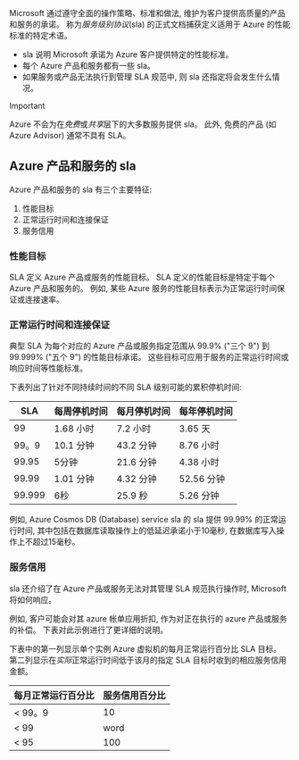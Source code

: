 Microsoft 通过遵守全面的操作策略、标准和做法, 维护为客户提供高质量的产品和服务的承诺。 称为*服务级别协议*(sla) 的正式文档捕获定义适用于 Azure 的性能标准的特定术语。

- sla 说明 Microsoft 承诺为 Azure 客户提供特定的性能标准。
- 每个 Azure 产品和服务都有一些 sla。
- 如果服务或产品无法执行到管理 SLA 规范中, 则 sla 还指定将会发生什么情况。

> [!IMPORTANT]
> Azure 不会为在*免费*或*共享*层下的大多数服务提供 sla。 此外, 免费的产品 (如 Azure Advisor) 通常不具有 SLA。

## <a name="slas-for-azure-products-and-services"></a>Azure 产品和服务的 sla

Azure 产品和服务的 sla 有三个主要特征:

1. 性能目标
1. 正常运行时间和连接保证
1. 服务信用

### <a name="performance-targets"></a>性能目标
SLA 定义 Azure 产品或服务的性能目标。 SLA 定义的性能目标是特定于每个 Azure 产品和服务的。 例如, 某些 Azure 服务的性能目标表示为正常运行时间保证或连接速率。

### <a name="uptime-and-connectivity-guarantees"></a>正常运行时间和连接保证
典型 SLA 为每个对应的 Azure 产品或服务指定范围从 99.9% ("三个 9") 到 99.999% ("五个 9") 的性能目标承诺。 这些目标可应用于服务的正常运行时间或响应时间等性能标准。

下表列出了针对不同持续时间的不同 SLA 级别可能的累积停机时间:

| SLA | 每周停机时间 | 每月停机时间 | 每年停机时间 |
| --- | --- | --- | --- |
| 99 |1.68 小时 |7.2 小时 |3.65 天 |
| 99。9 |10.1 分钟 |43.2 分钟 |8.76 小时 |
| 99.95 |5分钟 |21.6 分钟 |4.38 小时 |
| 99.99 |1.01 分钟 |4.32 分钟 |52.56 分钟 |
| 99.999 |6秒 |25.9 秒 |5.26 分钟 |

例如, Azure Cosmos DB (Database) service sla 的 sla 提供 99.99% 的正常运行时间, 其中包括在数据库读取操作上的低延迟承诺小于10毫秒, 在数据库写入操作上不超过15毫秒。

### <a name="service-credits"></a>服务信用
sla 还介绍了在 Azure 产品或服务无法对其管理 SLA 规范执行操作时, Microsoft 将如何响应。

例如, 客户可能会对其 azure 帐单应用折扣, 作为对正在执行的 azure 产品或服务的补偿。 下表对此示例进行了更详细的说明。

下表中的第一列显示单个实例 Azure 虚拟机的每月正常运行百分比 SLA 目标。 第二列显示在*实际*正常运行时间低于该月的指定 SLA 目标时收到的相应服务信用金额。

| 每月正常运行百分比 | 服务信用百分比|
| --- | --- |
| < 99。9 |10 |
| < 99 |word |
| < 95 |100 |
